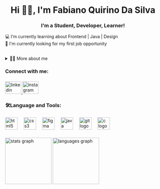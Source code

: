 <!--título-->
<h1 align="center">Hi 👋🏻, I'm Fabiano Quirino Da Silva</h1>


<!-- Presentation -->
<h3 align="center">I'm a Student, Developer, Learner!</h3>

<p align="left">💻 I’m currently learning about Frontend | Java | Design<br>🔭 I'm currently looking for my first job opportunity<br><br>
  <details>
    
  <summary>👨‍💻 More about me<br></summary>
    
   - 💬I am 24 years old, currently living in Brazil. I have fluency in English and I want to work with Java and software development in the future.<br><br>
   
   - ⚡My goal is to actively contribute to projects that not only solve problems, but also provide an experience that fascinates users.I'm always open to learning and collaboration opportunities, eager to   
      explore the possibilities that the world of software development has to offer</p>
  </details>

###

<h3 align="left">Connect with me:</h3>

###
<!-- Links -->
<div align="left">
  <a href="https://www.linkedin.com/in/fabiano-quirino-9092b0255/" target="_blank">
    <img src="https://raw.githubusercontent.com/maurodesouza/profile-readme-generator/master/src/assets/icons/social/linkedin/default.svg" width="52" height="40" alt="linkedin logo"  />
  </a>
  <a href="https://www.instagram.com/fabianoquirinos/" target="_blank">
    <img src="https://raw.githubusercontent.com/maurodesouza/profile-readme-generator/master/src/assets/icons/social/instagram/default.svg" width="52" height="40" alt="instagram logo"  />
  </a>
</div>

<!-- Skills: Programming Languages -->
###

<h3 align="left">🛠️Language and Tools:</h3>

<!-- GithubStats -->
###

<div align="left">
  <img src="https://cdn.jsdelivr.net/gh/devicons/devicon/icons/html5/html5-original.svg" height="40" alt="html5 logo"  />
  <img width="12" />
  <img src="https://cdn.jsdelivr.net/gh/devicons/devicon/icons/css3/css3-original.svg" height="40" alt="css3 logo"  />
  <img width="12" />
  <img src="https://cdn.jsdelivr.net/gh/devicons/devicon/icons/figma/figma-original.svg" height="40" alt="figma logo"  />
  <img width="12" />
  <img src="https://cdn.jsdelivr.net/gh/devicons/devicon/icons/java/java-original.svg" height="40" alt="java logo"  />
  <img width="12" />
  <img src="https://cdn.jsdelivr.net/gh/devicons/devicon/icons/git/git-original.svg" height="40" alt="git logo"  />
  <img width="12" />
  <img src="https://cdn.jsdelivr.net/gh/devicons/devicon/icons/c/c-original.svg" height="40" alt="c logo"  />
</div>

###

<div align="left">
  <img src="https://github-readme-stats.vercel.app/api?username=fabianoqss&hide_title=false&hide_rank=false&show_icons=true&include_all_commits=true&count_private=true&disable_animations=false&theme=github_dark&locale=en&hide_border=false&order=1" height="150" alt="stats graph"  />
  <img src="https://github-readme-stats.vercel.app/api/top-langs?username=fabianoqss&locale=en&hide_title=false&layout=compact&card_width=320&langs_count=5&theme=github_dark&hide_border=false&order=2" height="150" alt="languages graph"  />
</div>

###

